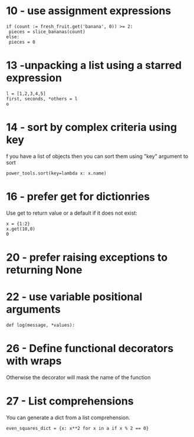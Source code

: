 # 10 - use assignment expressions


```
if (count := fresh_fruit.get('banana', 0)) >= 2:
 pieces = slice_bananas(count)
else:
 pieces = 0
```
# 13 -unpacking a list using a starred expression                     
                                                                  
```                                                               
l = [1,2,3,4,5]                                                   
first, seconds, *others = l                                       
o
```                                                               

# 14 - sort by complex criteria using key
f you have a list of objects then you can sort them using "key" argument to sort

```
power_tools.sort(key=lambda x: x.name)
```

# 16 - prefer get for dictionries
Use get to return value or a default if it does not exist:

```
x = {1:2}
x.get(10,0)
0
```

# 20 - prefer raising exceptions to returning None

# 22 - use variable positional arguments

```
def log(message, *values):
```

# 26 - Define functional decorators with wraps

Otherwise the decorator will mask the name of the function



# 27 - List comprehensions
You can generate a dict from a list comprehension.
```
even_squares_dict = {x: x**2 for x in a if x % 2 == 0}
```
